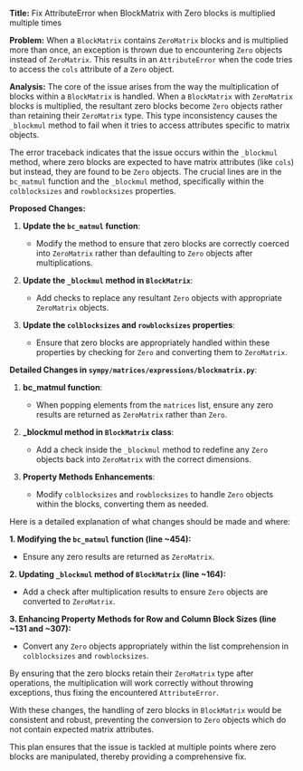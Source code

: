 **Title:** Fix AttributeError when BlockMatrix with Zero blocks is multiplied multiple times

**Problem:**
When a `BlockMatrix` contains `ZeroMatrix` blocks and is multiplied more than once, an exception is thrown due to encountering `Zero` objects instead of `ZeroMatrix`. This results in an `AttributeError` when the code tries to access the `cols` attribute of a `Zero` object.

**Analysis:**
The core of the issue arises from the way the multiplication of blocks within a `BlockMatrix` is handled. When a `BlockMatrix` with `ZeroMatrix` blocks is multiplied, the resultant zero blocks become `Zero` objects rather than retaining their `ZeroMatrix` type. This type inconsistency causes the `_blockmul` method to fail when it tries to access attributes specific to matrix objects.

The error traceback indicates that the issue occurs within the `_blockmul` method, where zero blocks are expected to have matrix attributes (like `cols`) but instead, they are found to be `Zero` objects. The crucial lines are in the `bc_matmul` function and the `_blockmul` method, specifically within the `colblocksizes` and `rowblocksizes` properties. 

**Proposed Changes:**
1. **Update the `bc_matmul` function**:
    - Modify the method to ensure that zero blocks are correctly coerced into `ZeroMatrix` rather than defaulting to `Zero` objects after multiplications.

2. **Update the `_blockmul` method in `BlockMatrix`**:
    - Add checks to replace any resultant `Zero` objects with appropriate `ZeroMatrix` objects.

3. **Update the `colblocksizes` and `rowblocksizes` properties**:
    - Ensure that zero blocks are appropriately handled within these properties by checking for `Zero` and converting them to `ZeroMatrix`.

**Detailed Changes in `sympy/matrices/expressions/blockmatrix.py`**:

1. **bc_matmul function**:
   - When popping elements from the `matrices` list, ensure any zero results are returned as `ZeroMatrix` rather than `Zero`.

2. **_blockmul method in `BlockMatrix` class**:
   - Add a check inside the `_blockmul` method to redefine any `Zero` objects back into `ZeroMatrix` with the correct dimensions.

3. **Property Methods Enhancements**:
   - Modify `colblocksizes` and `rowblocksizes` to handle `Zero` objects within the blocks, converting them as needed.

Here is a detailed explanation of what changes should be made and where:

**1. Modifying the `bc_matmul` function (line ~454):**
   - Ensure any zero results are returned as `ZeroMatrix`.

**2. Updating `_blockmul` method of `BlockMatrix` (line ~164):**
   - Add a check after multiplication results to ensure `Zero` objects are converted to `ZeroMatrix`.

**3. Enhancing Property Methods for Row and Column Block Sizes (line ~131 and ~307):**
   - Convert any `Zero` objects appropriately within the list comprehension in `colblocksizes` and `rowblocksizes`.

By ensuring that the zero blocks retain their `ZeroMatrix` type after operations, the multiplication will work correctly without throwing exceptions, thus fixing the encountered `AttributeError`.

With these changes, the handling of zero blocks in `BlockMatrix` would be consistent and robust, preventing the conversion to `Zero` objects which do not contain expected matrix attributes.

This plan ensures that the issue is tackled at multiple points where zero blocks are manipulated, thereby providing a comprehensive fix.